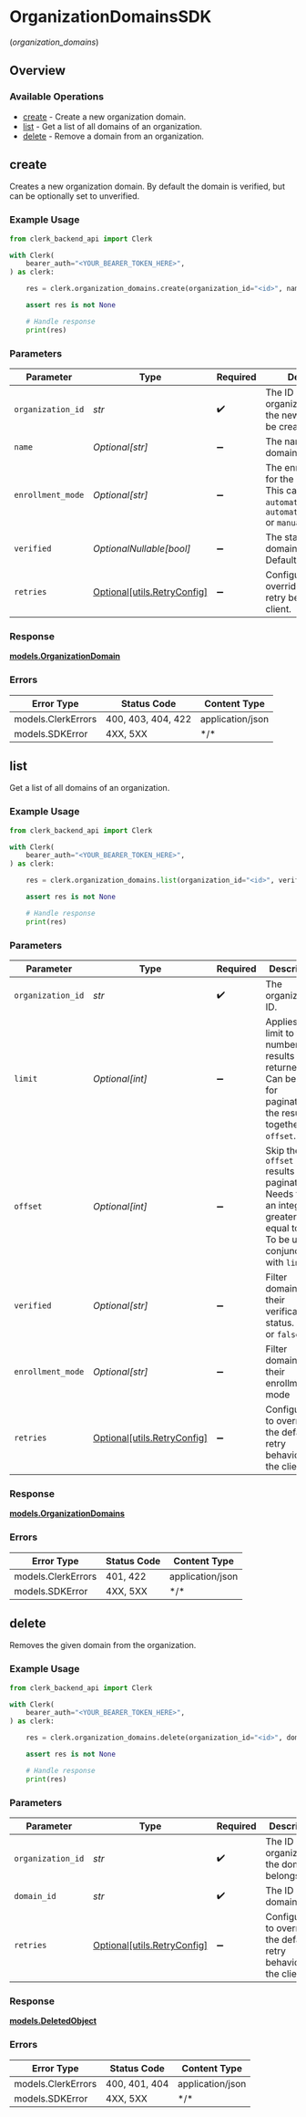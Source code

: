 # OrganizationDomainsSDK
(*organization_domains*)

## Overview

### Available Operations

* [create](#create) - Create a new organization domain.
* [list](#list) - Get a list of all domains of an organization.
* [delete](#delete) - Remove a domain from an organization.

## create

Creates a new organization domain. By default the domain is verified, but can be optionally set to unverified.

### Example Usage

```python
from clerk_backend_api import Clerk

with Clerk(
    bearer_auth="<YOUR_BEARER_TOKEN_HERE>",
) as clerk:

    res = clerk.organization_domains.create(organization_id="<id>", name="<value>", enrollment_mode="<value>", verified=True)

    assert res is not None

    # Handle response
    print(res)

```

### Parameters

| Parameter                                                                                                                 | Type                                                                                                                      | Required                                                                                                                  | Description                                                                                                               |
| ------------------------------------------------------------------------------------------------------------------------- | ------------------------------------------------------------------------------------------------------------------------- | ------------------------------------------------------------------------------------------------------------------------- | ------------------------------------------------------------------------------------------------------------------------- |
| `organization_id`                                                                                                         | *str*                                                                                                                     | :heavy_check_mark:                                                                                                        | The ID of the organization where the new domain will be created.                                                          |
| `name`                                                                                                                    | *Optional[str]*                                                                                                           | :heavy_minus_sign:                                                                                                        | The name of the new domain                                                                                                |
| `enrollment_mode`                                                                                                         | *Optional[str]*                                                                                                           | :heavy_minus_sign:                                                                                                        | The enrollment_mode for the new domain. This can be `automatic_invitation`, `automatic_suggestion` or `manual_invitation` |
| `verified`                                                                                                                | *OptionalNullable[bool]*                                                                                                  | :heavy_minus_sign:                                                                                                        | The status of domain's verification. Defaults to true                                                                     |
| `retries`                                                                                                                 | [Optional[utils.RetryConfig]](../../models/utils/retryconfig.md)                                                          | :heavy_minus_sign:                                                                                                        | Configuration to override the default retry behavior of the client.                                                       |

### Response

**[models.OrganizationDomain](../../models/organizationdomain.md)**

### Errors

| Error Type         | Status Code        | Content Type       |
| ------------------ | ------------------ | ------------------ |
| models.ClerkErrors | 400, 403, 404, 422 | application/json   |
| models.SDKError    | 4XX, 5XX           | \*/\*              |

## list

Get a list of all domains of an organization.

### Example Usage

```python
from clerk_backend_api import Clerk

with Clerk(
    bearer_auth="<YOUR_BEARER_TOKEN_HERE>",
) as clerk:

    res = clerk.organization_domains.list(organization_id="<id>", verified="<value>", enrollment_mode="<value>")

    assert res is not None

    # Handle response
    print(res)

```

### Parameters

| Parameter                                                                                                                                 | Type                                                                                                                                      | Required                                                                                                                                  | Description                                                                                                                               | Example                                                                                                                                   |
| ----------------------------------------------------------------------------------------------------------------------------------------- | ----------------------------------------------------------------------------------------------------------------------------------------- | ----------------------------------------------------------------------------------------------------------------------------------------- | ----------------------------------------------------------------------------------------------------------------------------------------- | ----------------------------------------------------------------------------------------------------------------------------------------- |
| `organization_id`                                                                                                                         | *str*                                                                                                                                     | :heavy_check_mark:                                                                                                                        | The organization ID.                                                                                                                      |                                                                                                                                           |
| `limit`                                                                                                                                   | *Optional[int]*                                                                                                                           | :heavy_minus_sign:                                                                                                                        | Applies a limit to the number of results returned.<br/>Can be used for paginating the results together with `offset`.                     | 20                                                                                                                                        |
| `offset`                                                                                                                                  | *Optional[int]*                                                                                                                           | :heavy_minus_sign:                                                                                                                        | Skip the first `offset` results when paginating.<br/>Needs to be an integer greater or equal to zero.<br/>To be used in conjunction with `limit`. | 10                                                                                                                                        |
| `verified`                                                                                                                                | *Optional[str]*                                                                                                                           | :heavy_minus_sign:                                                                                                                        | Filter domains by their verification status. `true` or `false`                                                                            |                                                                                                                                           |
| `enrollment_mode`                                                                                                                         | *Optional[str]*                                                                                                                           | :heavy_minus_sign:                                                                                                                        | Filter domains by their enrollment mode                                                                                                   |                                                                                                                                           |
| `retries`                                                                                                                                 | [Optional[utils.RetryConfig]](../../models/utils/retryconfig.md)                                                                          | :heavy_minus_sign:                                                                                                                        | Configuration to override the default retry behavior of the client.                                                                       |                                                                                                                                           |

### Response

**[models.OrganizationDomains](../../models/organizationdomains.md)**

### Errors

| Error Type         | Status Code        | Content Type       |
| ------------------ | ------------------ | ------------------ |
| models.ClerkErrors | 401, 422           | application/json   |
| models.SDKError    | 4XX, 5XX           | \*/\*              |

## delete

Removes the given domain from the organization.

### Example Usage

```python
from clerk_backend_api import Clerk

with Clerk(
    bearer_auth="<YOUR_BEARER_TOKEN_HERE>",
) as clerk:

    res = clerk.organization_domains.delete(organization_id="<id>", domain_id="<id>")

    assert res is not None

    # Handle response
    print(res)

```

### Parameters

| Parameter                                                           | Type                                                                | Required                                                            | Description                                                         |
| ------------------------------------------------------------------- | ------------------------------------------------------------------- | ------------------------------------------------------------------- | ------------------------------------------------------------------- |
| `organization_id`                                                   | *str*                                                               | :heavy_check_mark:                                                  | The ID of the organization the domain belongs to                    |
| `domain_id`                                                         | *str*                                                               | :heavy_check_mark:                                                  | The ID of the domain                                                |
| `retries`                                                           | [Optional[utils.RetryConfig]](../../models/utils/retryconfig.md)    | :heavy_minus_sign:                                                  | Configuration to override the default retry behavior of the client. |

### Response

**[models.DeletedObject](../../models/deletedobject.md)**

### Errors

| Error Type         | Status Code        | Content Type       |
| ------------------ | ------------------ | ------------------ |
| models.ClerkErrors | 400, 401, 404      | application/json   |
| models.SDKError    | 4XX, 5XX           | \*/\*              |